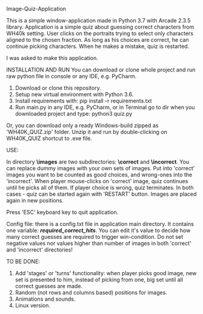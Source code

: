 Image-Quiz-Application

This is a simple window-application made in Python 3.7 with Arcade 2.3.5 library. Application is a simple quiz about
guessing correct characters from WH40k setting. User clicks on the portraits trying to select only characters aligned
to the chosen fraction. As long as his choices are correct, he can continue picking characters. When he makes a mistake,
quiz is restarted.

I was asked to make this application.

INSTALLATION AND RUN
You can download or clone whole project and run raw python file in console or any IDE, e.g. PyCharm.

1. Download or clone this repository.
2. Setup new virtual environment with Python 3.6.
3. Install requirements with: pip install -r requirements.txt
4. Run main.py in any IDE, e.g. PyCharm, or in Terminal go to dir when you downloaded project and type: python3 quiz.py

Or, you can download only a ready Windows-build zipped as 'WH40K_QUIZ.zip' folder. Unzip it and
run by double-clicking on WH40K_QUIZ shortcut to .exe file.

USE:

In directory **\images** are two subdirectories: **\correct** and **\incorrect**. You can replace dummy images with your own sets 
of images. Put into 'correct' images you want to be counted as good choices, and wrong-ones into the 'incorrect'. When
player mouse-clicks on 'correct' image, quiz continues until he picks all of them. If player choice is wrong, quiz 
terminates. In both cases - quiz can be started again with 'RESTART' button. Images are placed again in new positions.

Press 'ESC' keyboard key to quit application.

Config file: there is a config.txt file in application main directory. It contains one variable:
 _**required_correct_hits**_. You can edit it's value to decide how many correct guesses are 
 required to trigger win-condition. Do not set negative values nor values higher than number of
 images in both 'correct' and 'incorrect' directories! 

TO BE DONE:

1. Add 'stages' or 'turns' functionality: when player picks good image, new set is presented to him, instead of picking
from one, big set until all correct guesses are made.
2. Random (not rows and columns based) positions for images.
3. Animations and sounds.
4. Linux version.
